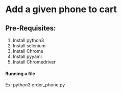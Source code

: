 # Add a given phone to cart

## Pre-Requisites:
1) Install python3
2) Install selenium
3) Install Chrome
4) Install pyyaml
5) Install Chromedriver

#### Running a file
Ex: python3 order_phone.py
